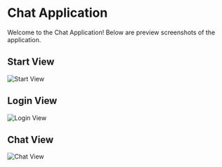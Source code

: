 # Chat Application

Welcome to the Chat Application! Below are preview screenshots of the application.

## Start View

<img alt="Start View" src="G:\GDSE\2nd SEM\INP\ChatApplication\src\main\resources\assets\ReadMe1.png"/>

## Login View

<img alt="Login View" src="G:\GDSE\2nd SEM\INP\ChatApplication\src\main\resources\assets\ReadMe2.png"/>

## Chat View

<img alt="Chat View" src="G:\GDSE\2nd SEM\INP\ChatApplication\src\main\resources\assets\ReadMe3.png"/>
